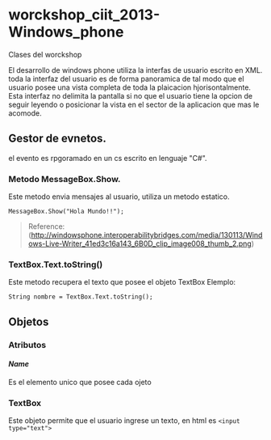 worckshop_ciit_2013-Windows_phone
=================================
Clases del worckshop

El desarrollo de windows phone utiliza la interfas de usuario escrito en XML. toda la interfaz del usuario es de forma panoramica de tal modo que el usuario posee una vista completa de toda la plaicacion hjorisontalmente. Esta interfaz no delimita la pantalla si no que el usuario tiene la opcion de seguir leyendo o posicionar la vista en el sector de la aplicacion que mas le acomode.

## Gestor de evnetos.
el evento es rpgoramado en un cs escrito en lenguaje "C#".

### Metodo MessageBox.Show.
Este metodo envia mensajes al usuario, utiliza un metodo estatico.
```
MessageBox.Show("Hola Mundo!!");
```
> Reference: (http://windowsphone.interoperabilitybridges.com/media/130113/Windows-Live-Writer_41ed3c16a143_6B0D_clip_image008_thumb_2.png)

### TextBox.Text.toString()

Este metodo recupera el texto que posee el objeto TextBox
Elemplo:
```
String nombre = TextBox.Text.toString();
```

## Objetos
### Atributos
#### _Name_
Es el elemento unico que posee cada ojeto
### TextBox
Este objeto permite que el usuario ingrese un texto, en html es ``` <input type="text"> ```
###
